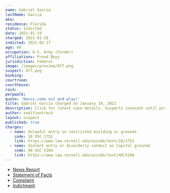 ```yaml
---
name: Gabriel Garcia
lastName: Garcia
aka:
residence: Florida
status: Indicted
date: 2021-01-19
charged: 2021-01-19
indicted: 2021-02-17
age: 40
occupation: U.S. Army (Former)
affiliations: Proud Boys
jurisdiction: Federal
image: /images/preview/077.png
suspect: 077.png
booking:
courtroom:
courthouse:
raid:
perpwalk:
quote: 'Nancy come out and play!'
title: Gabriel Garcia charged on January 19, 2021
description: Click for latest case details. Suspects innocent until proven guilty.
author: seditiontrack
layout: suspect
published: true
charges:
  - name: Unlawful entry on restricted building or grounds
    code: 18 USC 1752
    link: https://www.law.cornell.edu/uscode/text/18/1752
  - name: Violent entry or disorderly conduct on Capitol grounds
    code: 40 USC 5104
    link: https://www.law.cornell.edu/uscode/text/40/5104
---
```


- [News Report](https://www.miamiherald.com/news/local/crime/article248608940.html)
- [Statement of Facts](https://www.justice.gov/opa/page/file/1356776/download)
- [Complaint](https://www.justice.gov/opa/page/file/1356771/download)
- [Indictment](https://www.justice.gov/usao-dc/case-multi-defendant/file/1377706/download)
